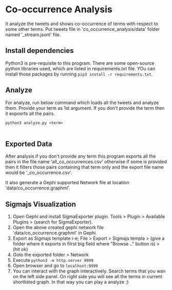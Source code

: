 # Co-occurrence Analysis

It analyze the tweets and shows co-occurrence of terms with respect to some other terms.
Put tweets file in 'co_occurrence_analysis/data' folder named '_stream.jsonl' file.

## Install dependencies
Python3 is pre-requisite to this program.
There are some open-source python libraries used, which are listed in requirements.txt file.
YOu can install those packages by running `pip3 install -r requirements.txt`.


## Analyze
For analyze, run below command which loads all the tweets and analyze them. Provide your term as 1st argument.
If you don't provide the term then it expoorts all the pairs.

`python3 analyze.py <term> `<br /><br />


## Exported Data
After analysis if you don't provide any term this program exports all the pairs in the file name 'all_co_occurrences.csv'
otherwise if some <term> is provided then it filters those pairs containing that term only and the export file name would be
'<term>_co_occurrence.csv'.

It also generate a Gephi supported Network file at location 'data/co_occurrence.graphml'.


## Sigmajs Visualization

1. Open Gephi and install SigmaExporter plugin. Tools > Plugin > Available Plugins > (search for SigmaExporter).
2. Open the above created gephi network file 'data/co_occurrence.graphml' in Gephi.
3. Export as Sigmajs template i-e; File > Export > Sigmajs templa > (give a folder where it exports in filrst big field where "Browse .." button is) > (hit ok)
4. Goto the exported folder > Network
5. Execute `python3 -m http.server 9999`
6. Open browser and go to `localhost:9999`
7. You can interact with the graph interactively.
 Search terms that you wan on the left side panel.
 On right side you will see all the terms in current shortlisted graph.
 In that way you can play a analyze ;)

